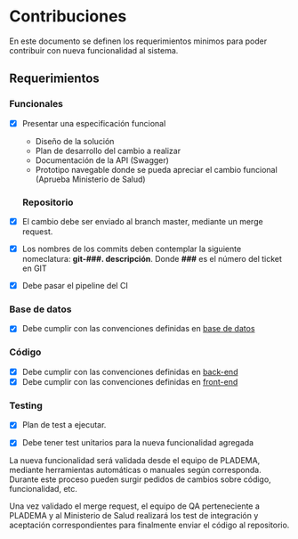 # Contribuciones

En este documento se definen los requerimientos minimos para poder contribuir con nueva funcionalidad al sistema. 

## Requerimientos

### Funcionales

- [x] Presentar una especificación funcional
  -  Diseño de la solución
  -  Plan de desarrollo del cambio a realizar
  -  Documentación de la API (Swagger)
  -  Prototipo navegable donde se pueda apreciar el cambio funcional (Aprueba Ministerio de Salud)
  
  ### Repositorio

- [x] El cambio debe ser enviado al branch master, mediante un merge request.
- [x] Los nombres de los commits deben contemplar la siguiente nomeclatura: **git-###. descripción**.  Donde **###** es el número del ticket en GIT
- [x] Debe pasar el pipeline del CI

### Base de datos

- [x] Debe cumplir con las convenciones definidas en [base de datos](../dba/documentacion/convenciones.md)

### Código

- [x] Debe cumplir con las convenciones definidas en [back-end](back-end/documentacion/convenciones.md)
- [x] Debe cumplir con las convenciones definidas en [front-end](front-end/README.md)

### Testing

- [x] Plan de test a ejecutar.
- [x] Debe tener test unitarios para la nueva funcionalidad agregada



La nueva funcionalidad será validada desde el equipo de PLADEMA, mediante herramientas automáticas o manuales según corresponda. Durante este proceso pueden surgir pedidos de cambios sobre código, funcionalidad, etc.

Una vez validado el merge request, el equipo de QA perteneciente a PLADEMA y al Ministerio de Salud realizará los test de integración y aceptación correspondientes para finalmente enviar el código al repositorio.